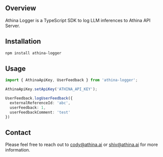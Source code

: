 ## Overview

Athina Logger is a TypeScript SDK to log LLM inferences to Athina API Server.

## Installation

```bash
npm install athina-logger
```

## Usage

```typescript
import { AthinaApiKey, UserFeedback } from 'athina-logger';

AthinaApiKey.setApiKey('ATHINA_API_KEY');

UserFeedback.logUserFeedback({
  externalReferenceId: 'abc',
  userFeedback: 1,
  userFeedbackComment: 'test'
})
```

## Contact

Please feel free to reach out to cody@athina.ai or shiv@athina.ai for more information.
